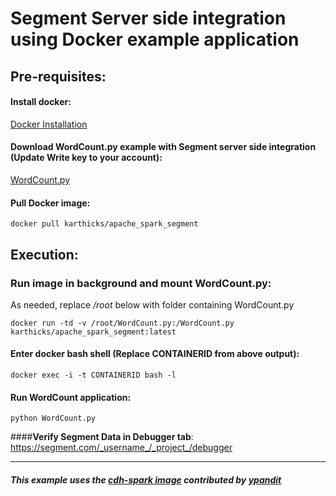 # Segment Server side integration using Docker example application 

## **Pre-requisites**:

#### **Install docker**: 
[Docker Installation](https://docs.docker.com/installation/)

#### **Download WordCount.py example with Segment server side integration (Update Write key to your account)**: 
[WordCount.py](https://github.com/ksriraman/spark_segment_docker/blob/master/WordCount.py)

#### **Pull Docker image**:
```docker pull karthicks/apache_spark_segment```

## **Execution**:

### **Run image in background and mount WordCount.py**:
As needed, replace _/root_ below with folder containing WordCount.py

```docker run -td -v /root/WordCount.py:/WordCount.py karthicks/apache_spark_segment:latest```

#### **Enter docker bash shell (Replace CONTAINERID from above output)**:
```docker exec -i -t CONTAINERID bash -l```

#### **Run WordCount application**:
```python WordCount.py```

####**Verify Segment Data in Debugger tab**:
https://segment.com/_username_/_project_/debugger

-----------------------------------------------------------------------------------------------------------

##### _This example uses the [cdh-spark image](https://registry.hub.docker.com/u/ypandit/cdh-spark/) contributed by [ypandit ](https://hub.docker.com/u/ypandit/)_
